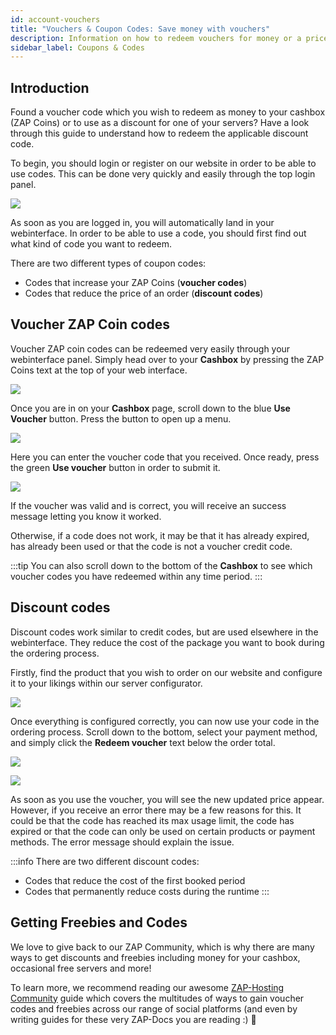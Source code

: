 ```yaml
---
id: account-vouchers
title: "Vouchers & Coupon Codes: Save money with vouchers"
description: Information on how to redeem vouchers for money or a price reduction for servers - ZAP-Hosting.com documentation
sidebar_label: Coupons & Codes
---
```


## Introduction
Found a voucher code which you wish to redeem as money to your cashbox (ZAP Coins) or to use as a discount for one of your servers? Have a look through this guide to understand how to redeem the applicable discount code.

To begin, you should login or register on our website in order to be able to use codes. This can be done very quickly and easily through the top login panel.

![](https://github.com/zaphosting/docs/assets/42719082/f81bcb46-2129-47c9-ab98-90b746e01fd0)



As soon as you are logged in, you will automatically land in your webinterface. In order to be able to use a code, you should first find out what kind of code you want to redeem.

There are two different types of coupon codes:
- Codes that increase your ZAP Coins (**voucher codes**)
- Codes that reduce the price of an order (**discount codes**)

## Voucher ZAP Coin codes
Voucher ZAP coin codes can be redeemed very easily through your webinterface panel. Simply head over to your **Cashbox** by pressing the ZAP Coins text at the top of your web interface.

![](https://github.com/zaphosting/docs/assets/42719082/e436f9d9-ad85-482a-90fa-03fe6cd6836e)

Once you are in on your **Cashbox** page, scroll down to the blue **Use Voucher** button. Press the button to open up a menu. 

![](https://github.com/zaphosting/docs/assets/42719082/cee125ff-06b1-460b-a4d9-8c71157c50c4)



Here you can enter the voucher code that you received. Once ready, press the green **Use voucher** button in order to submit it.

![](https://github.com/zaphosting/docs/assets/42719082/0daa73de-00a6-4079-9e93-c12d9df8f222)




If the voucher was valid and is correct, you will receive an success message letting you know it worked.

Otherwise, if a code does not work, it may be that it has already expired, has already been used or that the code is not a voucher credit code.

:::tip
You can also scroll down to the bottom of the **Cashbox** to see which voucher codes you have redeemed within any time period.
:::



## Discount codes
Discount codes work similar to credit codes, but are used elsewhere in the webinterface. They reduce the cost of the package you want to book during the ordering process.

Firstly, find the product that you wish to order on our website and configure it to your likings within our server configurator.

![](https://github.com/zaphosting/docs/assets/42719082/93fce0a9-1ff6-4878-9625-6581361324ef)



Once everything is configured correctly, you can now use your code in the ordering process. Scroll down to the bottom, select your payment method, and simply click the **Redeem voucher** text below the order total.

![](https://github.com/zaphosting/docs/assets/42719082/8e27371d-a9db-4dae-bc52-6861fcbc5598)

![](https://github.com/zaphosting/docs/assets/42719082/6502ef6a-16bf-4066-a25d-58d312caa0f1)



As soon as you use the voucher, you will see the new updated price appear. However, if you receive an error there may be a few reasons for this. It could be that the code has reached its max usage limit, the code has expired or that the code can only be used on certain products or payment methods. The error message should explain the issue.

:::info
There are two different discount codes: 
- Codes that reduce the cost of the first booked period
- Codes that permanently reduce costs during the runtime
:::

## Getting Freebies and Codes
We love to give back to our ZAP Community, which is why there are many ways to get discounts and freebies including money for your cashbox, occasional free servers and more!

To learn more, we recommend reading our awesome [ZAP-Hosting Community](community-info.md) guide which covers the multitudes of ways to gain voucher codes and freebies across our range of social platforms (and even by writing guides for these very ZAP-Docs you are reading :) 💚
